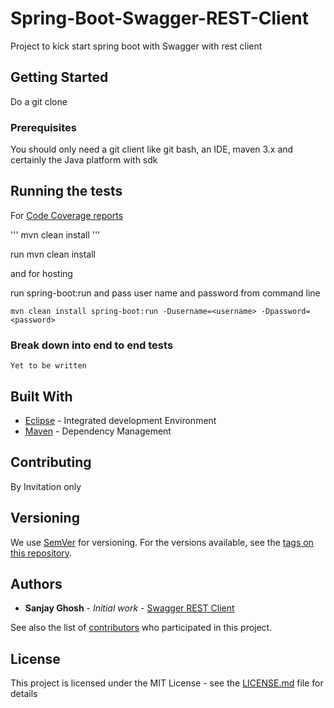 # Spring-Boot-Swagger-REST-Client

Project to kick start spring boot with Swagger with rest client

## Getting Started

Do a git clone 


### Prerequisites

You should only need a git client like git bash, an IDE, maven 3.x and certainly the Java platform with sdk


## Running the tests

For [Code Coverage reports](https://github.com/codeWriter9/spring-poc/blob/master/swagger-rest-client/code-coverage/jacoco.csv)

'''
mvn clean install
'''

run mvn clean install

and for hosting 

run spring-boot:run and pass user name and password from command line

```
mvn clean install spring-boot:run -Dusername=<username> -Dpassword=<password>
```

### Break down into end to end tests

```
Yet to be written

```

## Built With

* [Eclipse](https://www.eclipse.org/downloads/) - Integrated development Environment
* [Maven](https://maven.apache.org/) - Dependency Management


## Contributing

By Invitation only

## Versioning

We use [SemVer](http://semver.org/) for versioning. For the versions available, see the [tags on this repository](https://github.com/your/project/tags). 

## Authors

* **Sanjay Ghosh** - *Initial work* - [Swagger REST Client](https://github.com/codeWriter9/spring-poc/tree/master/swagger-rest-client)

See also the list of [contributors](https://github.com/your/project/contributors) who participated in this project.

## License

This project is licensed under the MIT License - see the [LICENSE.md](LICENSE.md) file for details

